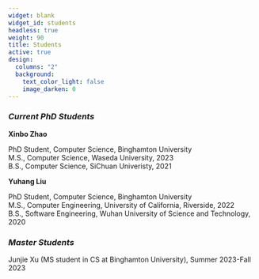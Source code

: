 ```yaml
---
widget: blank
widget_id: students
headless: true
weight: 90
title: Students
active: true
design:
  columns: "2"
  background:
    text_color_light: false
    image_darken: 0
---
```

### ***Current PhD Students***

**X﻿inbo Zhao**

PhD Student, Computer Science, Binghamton University\
M.S., Computer Science, Waseda University, 2023\
B.S., Computer Science, SiChuan Univeristy, 2021

**Y﻿uhang Liu**

PhD Student, Computer Science, Binghamton University\
M.S., Computer Engineering, University of California, Riverside, 2022\
B.S., Software Engineering, Wuhan University of Science and Technology, 2020

### ***Master Students***

J﻿unjie Xu (MS student in CS at Binghamton University), Summer 2023-Fall 2023
